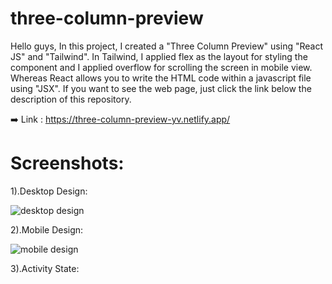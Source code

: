 # three-column-preview

Hello guys, In this project, I created a "Three Column Preview" using "React JS" and "Tailwind". In Tailwind, I applied flex as the layout for styling the component and I applied overflow for scrolling the screen in mobile view. Whereas React allows you to write the HTML code within a javascript file using "JSX". If you want to see the web page, just click the link below the description of this repository.

➡️ Link : https://three-column-preview-yv.netlify.app/

# Screenshots:

1).Desktop Design:

![desktop design](https://github.com/vishalyv252/three-column-preview/assets/105093020/cdeffcbd-f1b4-4e2a-b305-71cb1708ed14)

2).Mobile Design:

![mobile design](https://github.com/vishalyv252/three-column-preview/assets/105093020/1c03a236-4cac-45ec-b715-55573e4031a0)

3).Activity State:
